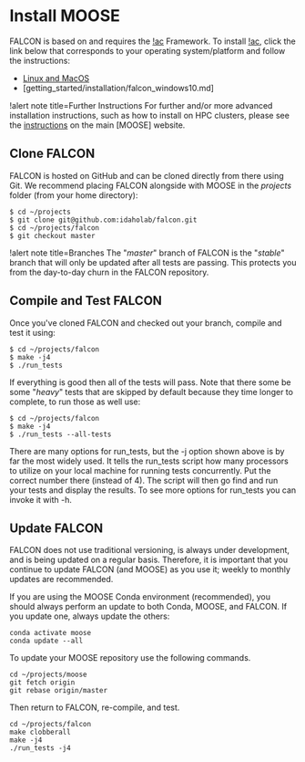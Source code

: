 # Install MOOSE

FALCON is based on and requires the [!ac](MOOSE) Framework.
To install [!ac](MOOSE), click the link below that corresponds to your operating system/platform and follow the instructions:

- [Linux and MacOS](getting_started/installation/falcon_conda.md)
- [getting_started/installation/falcon_windows10.md]

!alert note title=Further Instructions
For further and/or more advanced installation instructions, such as how to install on HPC clusters, please see the [instructions](https://mooseframework.inl.gov/getting_started/installation/index.html) on the main [MOOSE] website.

## Clone FALCON

FALCON is hosted on GitHub and can be cloned directly from there using Git. We recommend placing FALCON alongside with MOOSE in the *projects* folder (from your home directory):

```
$ cd ~/projects
$ git clone git@github.com:idaholab/falcon.git
$ cd ~/projects/falcon
$ git checkout master
```

!alert note title=Branches
The "*master*" branch of FALCON is the "*stable*" branch that will only be updated after all tests are passing. This protects you from the day-to-day churn in the FALCON repository.

## Compile and Test FALCON

Once you've cloned FALCON and checked out your branch, compile and test it using:

```
$ cd ~/projects/falcon
$ make -j4
$ ./run_tests
```

If everything is good then all of the tests will pass. Note that there some be some "*heavy*" tests that are skipped by default because they time longer to complete, to run those as well use:

```
$ cd ~/projects/falcon
$ make -j4
$ ./run_tests --all-tests
```

There are many options for run_tests, but the -j option shown above is by far the most widely used. It tells the run_tests script how many processors to utilize on your local machine for running tests concurrently. Put the correct number there (instead of 4). The script will then go find and run your tests and display the results. To see more options for run_tests you can invoke it with -h.

## Update FALCON

FALCON does not use traditional versioning, is always under development, and is being updated on a regular basis. Therefore, it is important that you continue to update FALCON (and MOOSE) as you use it; weekly to monthly updates are recommended.

If you are using the MOOSE Conda environment (recommended), you should always perform an update to both Conda, MOOSE, and FALCON. If you update one, always update the others:

```
conda activate moose
conda update --all
```

To update your MOOSE repository use the following commands.

```
cd ~/projects/moose
git fetch origin
git rebase origin/master
```

Then return to FALCON, re-compile, and test.

```
cd ~/projects/falcon
make clobberall
make -j4
./run_tests -j4
```
